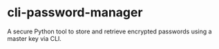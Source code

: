 # cli-password-manager
A secure Python tool to store and retrieve encrypted passwords using a master key via CLI.
